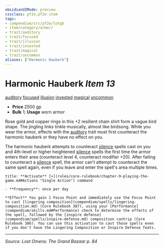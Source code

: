 ```yaml
---
obsidianUIMode: preview
cssclass: pf2e,pf2e-item
tags:
- compendium/src/pf2e/lotgb
- item/category/armor/
- trait/auditory
- trait/focused
- trait/illusion
- trait/invested
- trait/magical
- trait/uncommon
aliases: ["Harmonic Hauberk"]
---
```

# Harmonic Hauberk *Item 13*  
[auditory](auditory.md "Auditory Effect Trait")  [focused](focused.md "Focused Item Trait")  [illusion](illusion.md "Illusion School Trait")  [invested](invested.md "Invested Item Trait")  [magical](magical.md "Magical Item Trait")  [uncommon](uncommon.md "Uncommon Rarity Trait")  

- **Price** 2500 gp
- **Bulk** 1; **Usage** worn armor

Rose gold and copper rings in this +2 resilient chain shirt form a vague bird shape. The jingling links tinkle musically, almost like birdsong. While you wear the armor, effects with the [auditory](auditory.md "Auditory Effect Trait") trait must first counteract the harmonic hauberk or they have no effect on you.

The harmonic hauberk attempts to counteract [silence](silence.md) spells cast on you and 4th-level or higher heightened [silence](silence.md) spells the first time the armor enters their area (counteract level 4, counteract modifier +20). After failing to counteract a [silence](silence.md) spell, the armor can't attempt to counteract the same spell again, even if you leave and enter the spell's area multiple times.

```ad-embed-ability
title: **Activate** [>](rules/core-rulebook/chapter-9-playing-the-game.md#Actions "Single Action") command

- **Frequency**: once per day

**Effect** You gain 1 Focus Point and immediately use the Focus Point to cast [lingering composition](compendium/spells/lingering-composition.md) (Core Rulebook 387), using your [Performance](compendium/skills.md#Performance) check to determine the effects of the spell, followed by the [inspire defense](compendium/spells/inspire-defense.md) composition cantrip (Core Rulebook 386). You can use this activation to cast those spells even if you don't have the Lingering Composition or Inspire Defense feats.
```


---
*Source: Lost Omens: The Grand Bazaar p. 84*